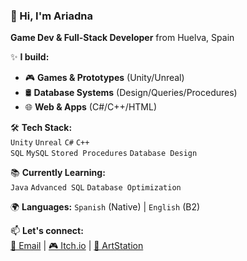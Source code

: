 ### 👋 Hi, I'm Ariadna  
**Game Dev & Full-Stack Developer** from Huelva, Spain  

✨ **I build:**  
- 🎮 **Games & Prototypes** (Unity/Unreal)
- 🛢️ **Database Systems** (Design/Queries/Procedures)  
- 🌐 **Web & Apps** (C#/C++/HTML)  

🛠️ **Tech Stack:**  
`Unity` `Unreal` `C#` `C++`  
`SQL` `MySQL` `Stored Procedures` `Database Design`  

📚 **Currently Learning:**  
`Java` `Advanced SQL` `Database Optimization`  

🌍 **Languages:** `Spanish` (Native) | `English` (B2)  

📫 **Let's connect:**  
[📧 Email](mailto:ariadnadelgadodev@gmail.com) | [🎮 Itch.io](https://ariadna5d.itch.io/) | [🎨 ArtStation](https://www.artstation.com/ariadna5d)  
